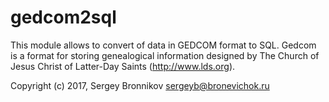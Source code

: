 # gedcom2sql

This module allows to convert of data in GEDCOM format to SQL. Gedcom is a
format for storing genealogical information designed by The Church of Jesus
Christ of Latter-Day Saints (http://www.lds.org).

Copyright (c) 2017, Sergey Bronnikov sergeyb@bronevichok.ru
